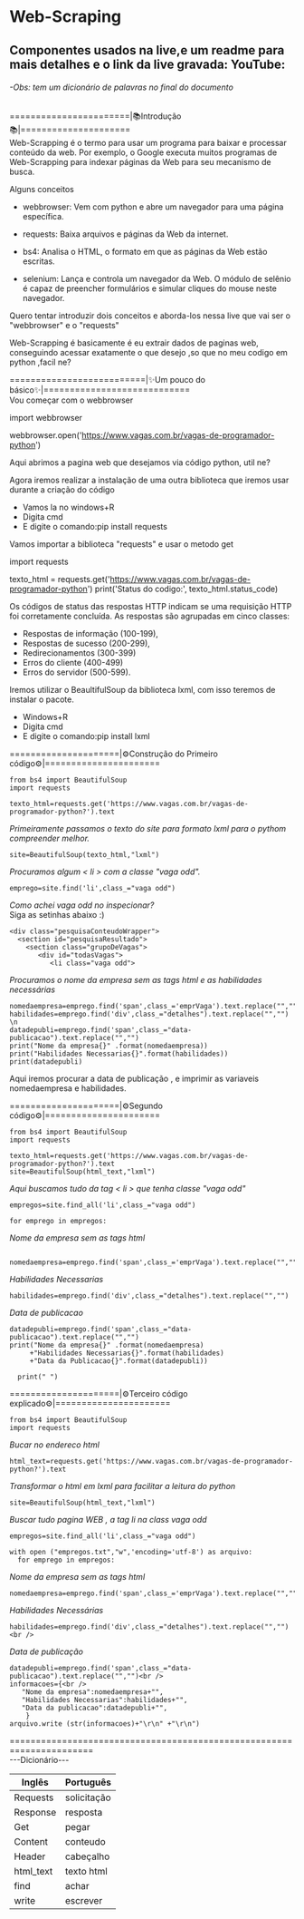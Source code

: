 # Web-Scraping
## Componentes usados na live,e um readme para mais detalhes e o link da live gravada: YouTube:
###### -Obs: tem um dicionário de palavras no final do documento

=======================|📚Introdução📚|=====================<br />
Web-Scrapping é o termo para usar um programa para baixar e processar conteúdo da web.
Por exemplo, o Google executa muitos programas de Web-Scrapping para indexar 
páginas da Web para seu mecanismo de busca.

Alguns conceitos 
* webbrowser: Vem com python e abre um navegador para uma página específica.

* requests: Baixa arquivos e páginas da Web da internet.

* bs4: Analisa o HTML, o formato em que as páginas da Web estão escritas.

* selenium: Lança e controla um navegador da Web. O módulo de selênio é capaz de preencher formulários e simular cliques do mouse neste navegador.

Quero tentar introduzir dois conceitos e aborda-los nessa live que vai ser o "webbrowser" e o "requests"

Web-Scrapping é basicamente é eu extrair dados de paginas web, conseguindo acessar exatamente o que desejo 
,so que no meu codigo em python ,facil ne?

==========================|✨Um pouco do básico✨|============================<br />
Vou começar com o webbrowser

import webbrowser

webbrowser.open('https://www.vagas.com.br/vagas-de-programador-python')

Aqui abrimos a pagina web que desejamos via código python, util ne? 


Agora iremos realizar a instalação de uma outra biblioteca que iremos usar durante a criação do código
* Vamos la no windows+R 
* Digita cmd 
* E digite o comando:pip install requests


Vamos importar a biblioteca "requests" e usar o metodo get

import requests

texto_html = requests.get('https://www.vagas.com.br/vagas-de-programador-python')
print('Status do codigo:', texto_html.status_code)

Os códigos de status das respostas HTTP indicam se uma requisição HTTP foi corretamente concluída.
As respostas são agrupadas em cinco classes:

* Respostas de informação (100-199),
* Respostas de sucesso (200-299),
* Redirecionamentos (300-399)
* Erros do cliente (400-499)
* Erros do servidor (500-599).


Iremos utilizar o BeaultifulSoup da biblioteca lxml, com isso teremos de instalar 
o pacote.
* Windows+R 
* Digita cmd 
* E digite o comando:pip install lxml

=====================|⚙️Construção do Primeiro código⚙️|======================<br />
```
from bs4 import BeautifulSoup
import requests 

texto_html=requests.get('https://www.vagas.com.br/vagas-de-programador-python?').text
```
_Primeiramente passamos o texto do site para formato lxml para o pythom compreender melhor._<br />
```
site=BeautifulSoup(texto_html,"lxml")
```
_Procuramos algum < li > com a classe "vaga odd"._<br />
```
emprego=site.find('li',class_="vaga odd")
```
_Como achei vaga odd no inspecionar?_ <br />
Siga as setinhas abaixo :)<br />
```
<div class="pesquisaConteudoWrapper">
  <section id="pesquisaResultado">
    <section class="grupoDeVagas">
       <div id="todasVagas">
          <li class="vaga odd"> 
```
_Procuramos o nome da empresa sem as tags html e as habilidades necessárias_<br />
```
nomedaempresa=emprego.find('span',class_='emprVaga').text.replace("","")
habilidades=emprego.find('div',class_="detalhes").text.replace("","")
\n
datadepubli=emprego.find('span',class_="data-publicacao").text.replace("","")
print("Nome da empresa{}" .format(nomedaempresa))
print("Habilidades Necessarias{}".format(habilidades))
print(datadepubli)
```
Aqui iremos procurar a data de publicação , e imprimir as variaveis nomedaempresa e habilidades.
  
=====================|⚙️Segundo código⚙️|======================<br />
```
from bs4 import BeautifulSoup
import requests 

texto_html=requests.get('https://www.vagas.com.br/vagas-de-programador-python?').text
site=BeautifulSoup(html_text,"lxml")
```
_Aqui buscamos tudo da tag < li > que tenha classe "vaga odd"_
```
empregos=site.find_all('li',class_="vaga odd")

for emprego in empregos:
```
_Nome da empresa sem as tags html_
```
  nomedaempresa=emprego.find('span',class_='emprVaga').text.replace("","")
```  
_Habilidades Necessarias_
```
habilidades=emprego.find('div',class_="detalhes").text.replace("","")
```
_Data de publicacao_
```
datadepubli=emprego.find('span',class_="data-publicacao").text.replace("","")
print("Nome da empresa{}" .format(nomedaempresa)
     +"Habilidades Necessarias{}".format(habilidades)
     +"Data da Publicacao{}".format(datadepubli))

  print(" ")     
```
=====================|⚙️Terceiro código explicado⚙️|======================<br />
```
from bs4 import BeautifulSoup
import requests 
```

_Bucar no endereco html_
```
html_text=requests.get('https://www.vagas.com.br/vagas-de-programador-python?').text
```
_Transformar o html em lxml para facilitar a leitura do python_
```
site=BeautifulSoup(html_text,"lxml")
```
_Buscar tudo  pagina WEB , a tag li na class vaga odd_
```
empregos=site.find_all('li',class_="vaga odd")

with open ("empregos.txt","w",'encoding='utf-8') as arquivo:
  for emprego in empregos:
```  
_Nome da empresa sem as tags html_
```  
nomedaempresa=emprego.find('span',class_='emprVaga').text.replace("","")
```  
_Habilidades Necessárias_
```  
habilidades=emprego.find('div',class_="detalhes").text.replace("","")<br />
```  
_Data de publicação_
```  
datadepubli=emprego.find('span',class_="data-publicacao").text.replace("","")<br />
informacoes={<br />
   "Nome da empresa":nomedaempresa+"",
   "Habilidades Necessarias":habilidades+"",
   "Data da publicacao":datadepubli+"",
    }
arquivo.write (str(informacoes)+"\r\n" +"\r\n")
```  
======================================================================<br />
---Dicionário---<br />

| Inglês    | Português      |
|-----------|----------------|
|Requests|solicitação|
|Response|resposta|
|Get|pegar|
|Content|conteudo|
|Header|cabeçalho|
|html_text|texto html|
|find|achar|
|write|escrever|
